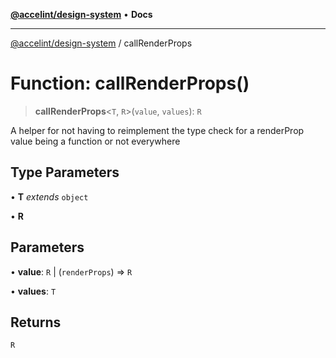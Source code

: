 [**@accelint/design-system**](../README.md) • **Docs**

***

[@accelint/design-system](../README.md) / callRenderProps

# Function: callRenderProps()

> **callRenderProps**\<`T`, `R`\>(`value`, `values`): `R`

A helper for not having to reimplement the type check for a renderProp value being a function or not everywhere

## Type Parameters

• **T** *extends* `object`

• **R**

## Parameters

• **value**: `R` \| (`renderProps`) => `R`

• **values**: `T`

## Returns

`R`
